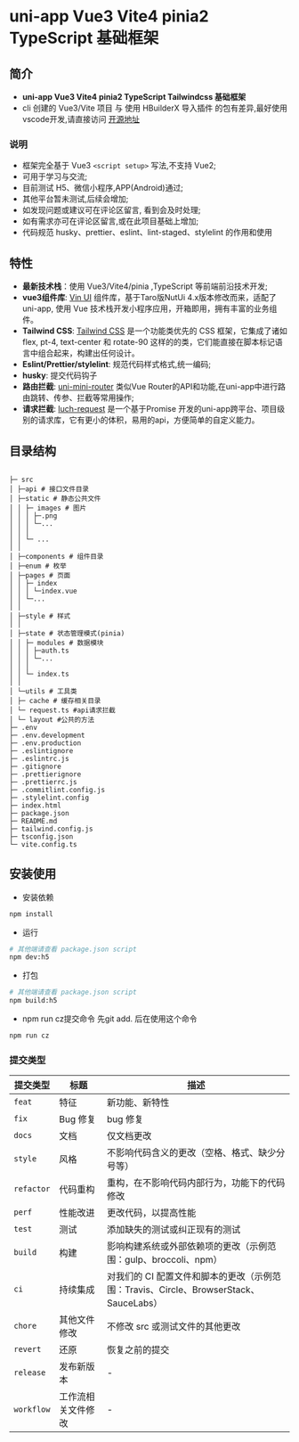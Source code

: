 # uni-app Vue3 Vite4 pinia2 TypeScript 基础框架

## 简介

- **uni-app Vue3 Vite4 pinia2 TypeScript Tailwindcss 基础框架**
- cli 创建的 Vue3/Vite 项目 与 使用 HBuilderX 导入插件 的包有差异,最好使用vscode开发,请直接访问 [开源地址](https://gitee.com/zhou-yankai/uniapp-vite-vue3-pinia-ts)

### 说明

- 框架完全基于 Vue3 `<script setup>` 写法,不支持 Vue2;
- 可用于学习与交流;
- 目前测试 H5、微信小程序,APP(Android)通过;
- 其他平台暂未测试,后续会增加;
- 如发现问题或建议可在评论区留言, 看到会及时处理;
- 如有需求亦可在评论区留言,或在此项目基础上增加;
- 代码规范 husky、prettier、eslint、lint-staged、stylelint 的作用和使用

## 特性

- **最新技术栈**：使用 Vue3/Vite4/pinia ,TypeScript 等前端前沿技术开发;
- **vue3组件库**:
  [Vin UI](https://vingogo.cn/docs/guide/quickstart.html) 组件库，基于Taro版NutUi 4.x版本修改而来，适配了uni-app, 使用 Vue 技术栈开发小程序应用，开箱即用，拥有丰富的业务组件。
- **Tailwind CSS**:
  [Tailwind CSS](https://www.tailwindcss.cn/docs/installation) 是一个功能类优先的 CSS 框架，它集成了诸如 flex, pt-4, text-center 和 rotate-90 这样的的类，它们能直接在脚本标记语言中组合起来，构建出任何设计。
- **Eslint/Prettier/stylelint**: 规范代码样式格式,统一编码;
- **husky**: 提交代码钩子
- **路由拦截**:
  [uni-mini-router](https://gitee.com/fant-mini/uni-mini-router) 类似Vue Router的API和功能,在uni-app中进行路由跳转、传参、拦截等常用操作;
- **请求拦截**:
  [luch-request](https://www.quanzhan.co/luch-request/handbook) 是一个基于Promise 开发的uni-app跨平台、项目级别的请求库，它有更小的体积，易用的api，方便简单的自定义能力。

## 目录结构

```shell

├─ src
│ ├─api # 接口文件目录
│ ├─static # 静态公共文件
│ │ ├─ images # 图片
│ │ │ ├─.png
│ │ │ └─...
│ │ │
│ │ └─ ...
│ │
│ ├─components # 组件目录
│ ├─enum # 枚举
│ ├─pages # 页面
│ │ ├─ index
│ │ │ └─index.vue
│ │ └─...
│ │
│ ├─style # 样式
│ │
│ ├─state # 状态管理模式(pinia)
│ │ ├─ modules # 数据模块
│ │ │ ├─auth.ts
│ │ │ └─...
│ │ │
│ │ └─ index.ts
│ │
│ └─utils # 工具类
│ ├─ cache # 缓存相关目录
│ └─ request.ts #api请求拦截
│ └─ layout #公共的方法
├─ .env
├─ .env.development
├─ .env.production
├─ .eslintignore
├─ .eslintrc.js
├─ .gitignore
├─ .prettierignore
├─ .prettierrc.js
├─ .commitlint.config.js
├─ .stylelint.config
├─ index.html
├─ package.json
├─ README.md
├─ tailwind.config.js
├─ tsconfig.json
└─ vite.config.ts

```

## 安装使用

- 安装依赖

```bash
npm install
```

- 运行

```bash
# 其他端请查看 package.json script
npm dev:h5
```

- 打包

```bash
# 其他端请查看 package.json script
npm build:h5
```

- npm run cz提交命令 先git add. 后在使用这个命令

```bash
npm run cz
```

### 提交类型

| 提交类型   | 标题               | 描述                                                                                  |
| ---------- | ------------------ | ------------------------------------------------------------------------------------- |
| `feat`     | 特征               | 新功能、新特性                                                                        |
| `fix`      | Bug 修复           | bug 修复                                                                              |
| `docs`     | 文档               | 仅文档更改                                                                            |
| `style`    | 风格               | 不影响代码含义的更改（空格、格式、缺少分号等）                                        |
| `refactor` | 代码重构           | 重构，在不影响代码内部行为，功能下的代码修改                                          |
| `perf`     | 性能改进           | 更改代码，以提高性能                                                                  |
| `test`     | 测试               | 添加缺失的测试或纠正现有的测试                                                        |
| `build`    | 构建               | 影响构建系统或外部依赖项的更改（示例范围：gulp、broccoli、npm）                       |
| `ci`       | 持续集成           | 对我们的 CI 配置文件和脚本的更改（示例范围：Travis、Circle、BrowserStack、SauceLabs） |
| `chore`    | 其他文件修改       | 不修改 src 或测试文件的其他更改                                                       |
| `revert`   | 还原               | 恢复之前的提交                                                                        |
| `release`  | 发布新版本         | \-                                                                                    |
| `workflow` | 工作流相关文件修改 | \-                                                                                    |
